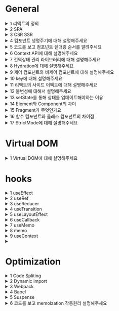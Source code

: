 # General

<details>
  <summary>1 리액트의 정의</summary>

  ### 코드
  ```js
  ```
  ### 정답
  ```js
  ```
</details>

<details>
  <summary>2 SPA</summary>

  ### 코드
  ```js
  ```
  ### 정답
  ```js
  ```
</details>

<details>
  <summary>3 CSR SSR</summary>

  ### 코드
  ```js
  ```
  ### 정답
  ```js
  ```
</details>

<details>
  <summary>4 컴포넌트 생명주기에 대해 설명해주세요</summary>

  ### 코드
  ```js
  ```
  ### 정답
  ```js
  ```
</details>

<details>
  <summary>5 코드를 보고 컴포넌트 렌더링 순서를 알려주세요</summary>

  ### 코드
  ```js
  ```
  ### 정답
  ```js
  ```
</details>

<details>
  <summary>6 Context API에 대해 설명해주세요</summary>

  ### 코드
  ```js
  ```
  ### 정답
  ```js
  ```
</details>

<details>
  <summary>7 전역상태 관리 라이브러리에 대해 설명해주세요</summary>

  ### 코드
  ```js
  ```
  ### 정답
  ```js
  ```
</details>

<details>
  <summary>8 Hydration에 대해 설명해주세요</summary>

  ### 코드
  ```js
  ```
  ### 정답
  ```js
  ```
</details>

<details>
  <summary>9 제어 컴포넌트와 비제어 컴포넌트에 대해 설명해주세요</summary>

  ### 코드
  ```js
  ```
  ### 정답
  ```js
  ```
</details>

<details>
  <summary>10 key에 대해 설명해주세요</summary>

  ### 코드
  ```js
  ```
  ### 정답
  ```js
  ```
</details>

<details>
  <summary>11 리액트의 사이드 이펙트에 대해 설명해주세요</summary>

  ### 코드
  ```js
  ```
  ### 정답
  ```js
  ```
</details>

<details>
  <summary>12 불변성에 대해서 설명해주세요</summary>

  ### 코드
  ```js
  ```
  ### 정답
  ```js
  ```
</details>

<details>
  <summary>13 setState를 통해 상태를 업데이트해야하는 이유</summary>

  ### 코드
  ```js
  ```
  ### 정답
  ```js
  ```
</details>

<details>
  <summary>14 Element와 Component의 차이</summary>

  ### 코드
  ```js
  ```
  ### 정답
  ```js
  ```
</details>

<details>
  <summary>15 Fragment가 무엇인가요</summary>

  ### 코드
  ```js
  ```
  ### 정답
  ```js
  ```
</details>

<details>
  <summary>16 함수 컴포넌트와 클래스 컴포넌트의 차이점</summary>

  ### 코드
  ```js
  ```
  ### 정답
  ```js
  ```
</details>

<details>
  <summary>17 StrictMode에 대해 설명해주세요</summary>

  ### 코드
  ```js
  ```
  ### 정답
  ```js
  ```
</details>

# Virtual DOM

<details>
  <summary>1 Virtual DOM에 대해 설명해주세요</summary>

  ### 코드
  ```js
  ```
  ### 정답
  ```js
  ```
</details>

# hooks

<details>
  <summary>1 useEffect</summary>

  ### 코드
  ```js
  ```
  ### 정답
  ```js
  ```
</details>

<details>
  <summary>2 useRef</summary>

  ### 코드
  ```js
  ```
  ### 정답
  ```js
  ```
</details>

<details>
  <summary>3 useReducer</summary>

  ### 코드
  ```js
  ```
  ### 정답
  ```js
  ```
</details>

<details>
  <summary>4 useTransition</summary>

  ### 코드
  ```js
  ```
  ### 정답
  ```js
  ```
</details>

<details>
  <summary>5 useLayoutEffect</summary>

  ### 코드
  ```js
  ```
  ### 정답
  ```js
  ```
</details>

<details>
  <summary>6 useCallback</summary>

  ### 코드
  ```js
  ```
  ### 정답
  ```js
  ```
</details>

<details>
  <summary>7 useMemo</summary>

  ### 코드
  ```js
  ```
  ### 정답
  ```js
  ```
</details>

<details>
  <summary>8 memo</summary>

  ### 코드
  ```js
  ```
  ### 정답
  ```js
  ```
</details>

<details>
  <summary>9 useContext</summary>

  ### 코드
  ```js
  ```
  ### 정답
  ```js
  ```
</details>

<details>
  <summary></summary>

  ### 코드
  ```js
  ```
  ### 정답
  ```js
  ```
</details>

# Optimization

<details>
  <summary>1 Code Spliting</summary>

  ### 코드
  ```js
  ```
  ### 정답
  ```js
  ```
</details>
<details>
  <summary>2 Dynamic import</summary>

  ### 코드
  ```js
  ```
  ### 정답
  ```js
  ```
</details>
<details>
  <summary>3 Webpack</summary>

  ### 코드
  ```js
  ```
  ### 정답
  ```js
  ```
</details>

<details>
  <summary>4 Babel</summary>

  ### 코드
  ```js
  ```
  ### 정답
  ```js
  ```
</details>

<details>
  <summary>5 Suspense</summary>

  ### 코드
  ```js
  ```
  ### 정답
  ```js
  ```
</details>

<details>
  <summary>6 코드를 보고 memoization 작동원리 설명해주세요</summary>

  ### 코드
  ```js
  ```
  ### 정답
  ```js
  ```
</details>
